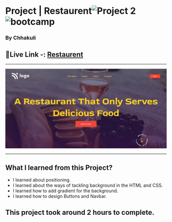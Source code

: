 # Project  | Restaurent![Project 2](https://img.shields.io/badge/Project%20-1-green) ![bootcamp](https://img.shields.io/badge/JS-Bootcamp-yellow)

### By Chhakuli


## 🔗Live Link -: [Restaurent](https://projec2-restaurent.netlify.app/)
 

---

![myproject](./assets/Screenshot%20(21).png)

---


## What I learned from this Project?
  - I learned about positioning.
  - I  learned about the ways of tackling background in the HTML 
    and CSS.
 - I learned how to add gradient for the background.
 - I  learned how to design Buttons and Navbar.
## This project took around 2 hours to complete.